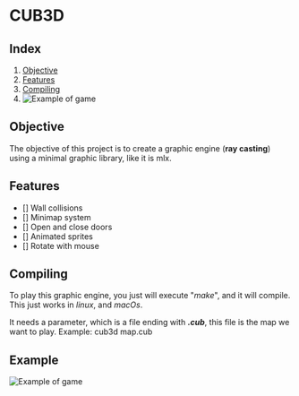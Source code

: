 # CUB3D
## Index

1. [Objective](objective)
1. [Features](features)
1. [Compiling](compiling)
1. ![Example of game](example)
## Objective

The objective of this project is to create a graphic engine (**ray casting**)
using a minimal graphic library, like it is mlx.


## Features

* [] Wall collisions
* [] Minimap system
* [] Open and close doors
* [] Animated sprites
* [] Rotate with mouse


## Compiling

To play this graphic engine, you just will execute "_make_", and it
will compile. This just works in _linux_, and _macOs_.

It needs a parameter, which is a file ending with _**.cub**_, this file
is the map we want to play. Example: cub3d map.cub

## Example
![Example of game](https://lodev.org/cgtutor/images/wolf3d.jpg)
